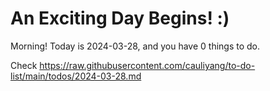 # An Exciting Day Begins! :)

Morning! Today is 2024-03-28, and you have 0 things to do.

Check https://raw.githubusercontent.com/cauliyang/to-do-list/main/todos/2024-03-28.md
